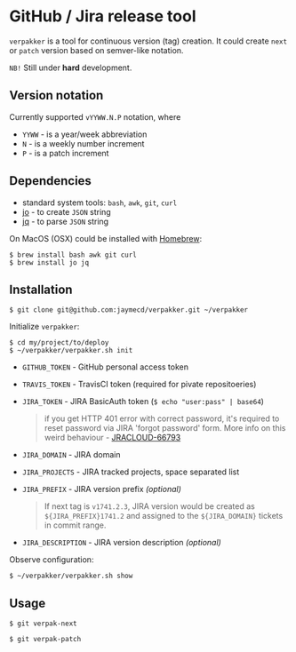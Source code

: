# GitHub / Jira release tool

`verpakker` is a tool for continuous version (tag) creation.
It could create `next` or `patch` version based on semver-like notation.

`NB!` Still under **hard** development.

## Version notation

Currently supported `vYYWW.N.P` notation, where

- `YYWW` - is a year/week abbreviation
- `N` - is a weekly number increment
- `P` - is a patch increment

## Dependencies

- standard system tools: `bash`, `awk`, `git`, `curl`
- [jo](https://github.com/jpmens/jo) - to create `JSON` string
- [jq](https://stedolan.github.io/jq/) - to parse `JSON` string

On MacOS (OSX) could be installed with [Homebrew](https://brew.sh/):

```
$ brew install bash awk git curl
$ brew install jo jq
```

## Installation

```
$ git clone git@github.com:jaymecd/verpakker.git ~/verpakker
```

Initialize `verpakker`:

```
$ cd my/project/to/deploy
$ ~/verpakker/verpakker.sh init
```

- `GITHUB_TOKEN` - GitHub personal access token
- `TRAVIS_TOKEN` - TravisCI token (required for pivate repositoeries)
- `JIRA_TOKEN` - JIRA BasicAuth token (`$ echo "user:pass" | base64`)

    > if you get HTTP 401 error with correct password, it's required to reset password via JIRA 'forgot password' form.
    > More info on this weird behaviour - [JRACLOUD-66793](https://jira.atlassian.com/browse/JRACLOUD-66793)

- `JIRA_DOMAIN` - JIRA domain
- `JIRA_PROJECTS` - JIRA tracked projects, space separated list
- `JIRA_PREFIX` - JIRA version prefix *(optional)*

    > If next tag is `v1741.2.3`, JIRA version would be created as `${JIRA_PREFIX}1741.2` and assigned to the `${JIRA_DOMAIN}` tickets in commit range.

- `JIRA_DESCRIPTION` - JIRA version description *(optional)*

Observe configuration:

```
$ ~/verpakker/verpakker.sh show
```

## Usage

```
$ git verpak-next
```

```
$ git verpak-patch
```
